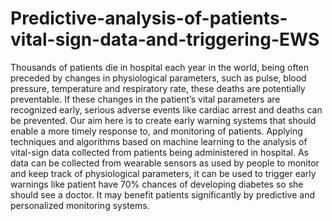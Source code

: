 # Predictive-analysis-of-patients-vital-sign-data-and-triggering-EWS
Thousands of patients die in hospital each year in the world, being often preceded by changes in physiological parameters, such as pulse, blood pressure, temperature and respiratory rate, these deaths are potentially preventable. If these changes in the patient’s vital parameters are recognized early, serious adverse events like cardiac arrest and deaths can be prevented. Our aim here is to create early warning systems that should enable a more timely response to, and monitoring of patients. Applying techniques and algorithms based on machine learning to the analysis of vital-sign data collected from patients being administered in hospital. As data can be collected from wearable sensors as used by people to monitor and keep track of physiological parameters, it can be used to trigger early warnings like patient have 70% chances of developing diabetes so she should see a doctor. It may benefit patients significantly by predictive and personalized monitoring systems.
